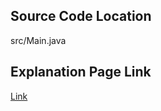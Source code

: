 ## Source Code Location

src/Main.java

## Explanation Page Link

[Link](https://lunareclipse000.wordpress.com/2024/03/25/java%eb%b0%b1%ec%a4%80-24480-%ec%95%8c%ea%b3%a0%eb%a6%ac%ec%a6%98-%ec%88%98%ec%97%85-%ea%b9%8a%ec%9d%b4-%ec%9a%b0%ec%84%a0-%ed%83%90%ec%83%89-2/)